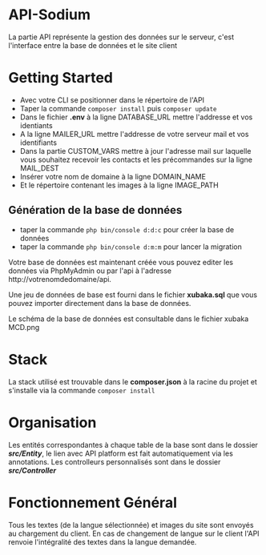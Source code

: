# API-Sodium

La partie API représente la gestion des données sur le serveur, c'est l'interface entre la base de données et le site client

# Getting Started

- Avec votre CLI se positionner dans le répertoire de l'API
- Taper la commande `composer install` puis `composer update`
- Dans le fichier **.env** à la ligne DATABASE_URL mettre l'addresse et vos identiants
- A la ligne MAILER_URL mettre l'addresse de votre serveur mail et vos identifiants
- Dans la partie CUSTOM_VARS mettre à jour l'adresse mail sur laquelle vous souhaitez recevoir les contacts et les précommandes sur la ligne MAIL_DEST
- Insérer votre nom de domaine à la ligne DOMAIN_NAME
- Et le répertoire contenant les images à la ligne IMAGE_PATH

## Génération de la base de données

- taper la commande `php bin/console d:d:c` pour créer la base de données
- taper la commande `php bin/console d:m:m` pour lancer la migration

Votre base de données est maintenant créée vous pouvez editer les données via PhpMyAdmin ou par l'api à l'adresse http://votrenomdedomaine/api.

Une jeu de données de base est fourni dans le fichier **xubaka.sql** que vous pouvez importer directement dans la base de données.

Le schéma de la base de données est consultable dans le fichier xubaka MCD.png

# Stack

La stack utilisé est trouvable dans le **composer.json** à la racine du projet et s'installe via la commande `composer install`

# Organisation

Les entités correspondantes à chaque table de la base sont dans le dossier **_src/Entity_**, le lien avec API platform est fait automatiquement via les annotations.
Les controlleurs personnalisés sont dans le dossier **_src/Controller_**

# Fonctionnement Général

Tous les textes (de la langue sélectionnée) et images du site sont envoyés au chargement du client. En cas de changement de langue sur le client l'API renvoie l'intégralité des textes dans la langue demandée.
